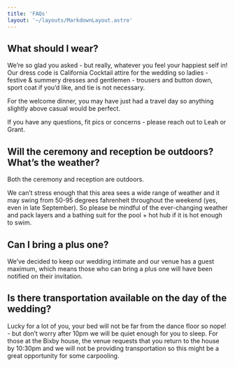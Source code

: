 ```yaml
---
title: 'FAQs'
layout: '~/layouts/MarkdownLayout.astro'
---
```


## What should I wear?

We’re so glad you asked - but really, whatever you feel your happiest self in! Our dress code is California Cocktail attire for the wedding so ladies - festive & summery dresses and gentlemen - trousers and button down, sport coat if you’d like, and tie is not necessary.

For the welcome dinner, you may have just had a travel day so anything slightly above casual would be perfect.

If you have any questions, fit pics or concerns - please reach out to Leah or Grant.

## Will the ceremony and reception be outdoors? What’s the weather?

Both the ceremony and reception are outdoors.

We can’t stress enough that this area sees a wide range of weather and it may swing from 50-95 degrees fahrenheit throughout the weekend (yes, even in late September). So please be mindful of the ever-changing weather and pack layers and a bathing suit for the pool + hot hub if it is hot enough to swim.

## Can I bring a plus one?

We’ve decided to keep our wedding intimate and our venue has a guest maximum, which means those who can bring a plus one will have been notified on their invitation.

## Is there transportation available on the day of the wedding?

Lucky for a lot of you, your bed will not be far from the dance floor so nope! - but don’t worry after 10pm we will be quiet enough for you to sleep. For those at the Bixby house, the venue requests that you return to the house by 10:30pm and we will not be providing transportation so this might be a great opportunity for some carpooling.
